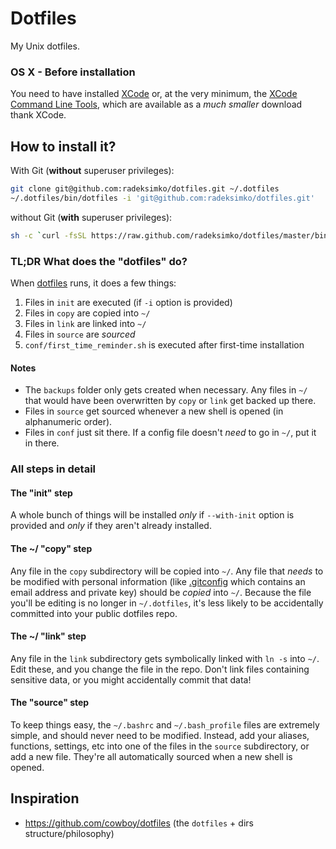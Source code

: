 # Dotfiles

My Unix dotfiles.

### OS X - Before installation
You need to have installed [XCode](https://developer.apple.com/downloads/index.action?=xcode) or, at the very minimum, the [XCode Command Line Tools](https://developer.apple.com/downloads/index.action?=command%20line%20tools), which are available as a _much smaller_ download thank XCode.

## How to install it?
With Git (**without** superuser privileges):
```sh
git clone git@github.com:radeksimko/dotfiles.git ~/.dotfiles
~/.dotfiles/bin/dotfiles -i 'git@github.com:radeksimko/dotfiles.git'
```

without Git (**with** superuser privileges):
```sh
sh -c `curl -fsSL https://raw.github.com/radeksimko/dotfiles/master/bin/dotfiles`
```

### TL;DR What does the "dotfiles" do?

When [dotfiles](bin/dotfiles) runs, it does a few things:

1. Files in `init` are executed (if `-i` option is provided)
2. Files in `copy` are copied into `~/`
3. Files in `link` are linked into `~/`
4. Files in `source` are _sourced_
5. `conf/first_time_reminder.sh` is executed after first-time installation

#### Notes

* The `backups` folder only gets created when necessary. Any files in `~/` that would have been overwritten by `copy` or `link` get backed up there.
* Files in `source` get sourced whenever a new shell is opened (in alphanumeric order).
* Files in `conf` just sit there. If a config file doesn't _need_ to go in `~/`, put it in there.

### All steps in detail

#### The "init" step
A whole bunch of things will be installed _only_ if `--with-init` option is provided and _only_ if they aren't already installed.

#### The ~/ "copy" step
Any file in the `copy` subdirectory will be copied into `~/`. Any file that _needs_ to be modified with personal information (like [.gitconfig](copy/.gitconfig) which contains an email address and private key) should be _copied_ into `~/`. Because the file you'll be editing is no longer in `~/.dotfiles`, it's less likely to be accidentally committed into your public dotfiles repo.

#### The ~/ "link" step
Any file in the `link` subdirectory gets symbolically linked with `ln -s` into `~/`. Edit these, and you change the file in the repo. Don't link files containing sensitive data, or you might accidentally commit that data!

#### The "source" step
To keep things easy, the `~/.bashrc` and `~/.bash_profile` files are extremely simple, and should never need to be modified. Instead, add your aliases, functions, settings, etc into one of the files in the `source` subdirectory, or add a new file. They're all automatically sourced when a new shell is opened.

## Inspiration
- https://github.com/cowboy/dotfiles (the `dotfiles` + dirs structure/philosophy)

